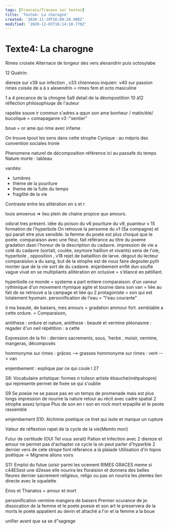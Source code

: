 ```yaml
---
tags: [Francais/Travaux sur textes]
title: 'Texte4: La charogne'
created: '2020-11-19T16:09:28.908Z'
modified: '2020-12-03T16:14:10.770Z'
---
```


# Texte4: La charogne

Rimes croisée 
Alternace de longeur des vers  alexandrin puis octosylabe

12 Quatrin: 

diereze sur v38 sur infection , v33 chienneou inquierr.
v40 sur passion  
rimes coisée de a à x
alexendrin = rimes fem et octo masculine

1 a 4 precance de la chrogne
5a9 detail de la déompostition 
10 à12 réflection philosophiuqe de l'auteur

rapelée souve ir commun
s'adres a qqun son ame
bonheur / matin/été/ bucolique = comapaganre v3 :"sentier"

boue = or 
ame qui rime avec infame

On trouve tpout les sens dans cette strophe
Cynique : au mépris des convention sociales
Ironie

Phenomene naturel de décomposition référence ici au passafe du temps
Nature morte : tableau

vanités:
 - lumières
 - thème de la pouriture
 - theme de la fuite du temps
 - fragilité de la vie

 Contraste entre les alitération  en s et r


louis amoenus => lieu plein de chaine propice qux amours.

odorat tres présent. 
idée du poison du v6 pouriture du v9, puanteur v 15
formation de l'hyperbole
On retrouve la personne du v1 (Sa compagne) et qui parait etre plus sensible. 
la femme du poete est plus choqué que le poete. 
comparaison avec une fleur, fait référance au titre du poeme
gradation dasn l'horeur de la description du cadavre. 
impression de vie a coté du cadavre (sortait, coulée, oxymore haillion et vivants)
sens de l'oie, hyperbole , opposition , 
v18 rejet de baitaillion de larve. dégout du lecteur
comparaision a du sang, 
but de la strophe est de nous faire degouter.pyth
monter que de la vie sort de du cadavre.
enjanbement enflé dun soufle vague vivat en se multipliants
allitération en oclusive = s'élancé en pétillant. 

hyperbolle ce monde = systeme a part entiere
comparaison: d'un vaneur rythimique d'un movement rtymique agite et touirne dans son van  = liée au fait de se retrouvé a la campage et liée qu 2 protagoniste = son qui est totalement hyumain. 
personification de l'eau = "l'eau courante"

ô ma beauté, de baisers, mes amours = gradation ammour fort.
semblable a cette ordure.  = Comparaison, 

antithese : ordure et nature,
antithese : beauté et vermine
pléonasme : regader d'un oeil
répétition : a cette

Expression de la fin : derniers sacrements, sous, 'herbe , moisir, vermine, mangeras, décomposés

hommonyme sur rimes : grâces --> grasses
hommonyme sur rimes : vent --> van

enjembement : explique par ce qui coule l 27

S8:
Vocabulaire artistique: formes n toilesn artiste ébauche(métpahopre) qui represente permet de fixée se qui s'oublie

S9
Se poeùe ne se passe pas en un temps de promenade mais est plus longs 
impression de nourire la nature
retour au récit avec cadre spatial
2 strophe assez lyrique
Plus de son en r son en rock
mort erpapille et le peote rassemble

emjembement 
S10:
Alchimie poetique
ce tiret qui isole et marque un rupture

Valeur de réflextion 
rapel de la cycle de la vie(Memto mori)

Futur de certitude (OUI Tel vous serait)
Pation et Infection avec 2 diereze et amour ne permet pas d'achapter ce cycle la on peut parler d'hyperble
2 dernier vers de cete strope font réferance a la plaiade
Utilisation d'in topos poétique -> Mignene allons voirs 

S11:
Emploi du futue 
ùoisir parmi les ocement
RIMES GRACES meme si c44ESest une d2esse elle nourira les floraision et donnera des belles fleures
dernier sacrement religieux, religo ou pas on nourira les plentes
lien directe avec le squelette

Enos et Thanatos = amour et mort


personification vermine mangera de baisers
Premier ocurance de je: dissocation de la femme et le poete 
poesie et son art le preservera de la morts
le poete appatient au devin et attaché a l'or et la femme a la boue

unifier avant que sa se d"sagrege

